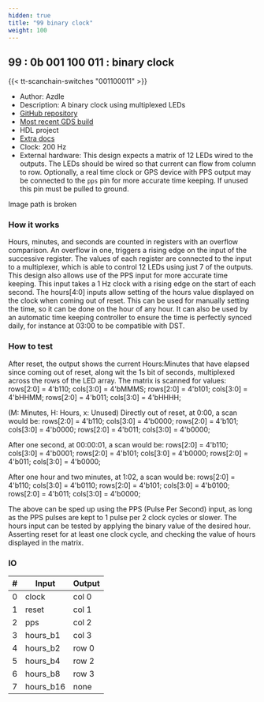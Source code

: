 ```yaml
---
hidden: true
title: "99 binary clock"
weight: 100
---
```


## 99 : 0b 001 100 011 : binary clock

{{< tt-scanchain-switches "001100011" >}}

* Author: Azdle
* Description: A binary clock using multiplexed LEDs
* [GitHub repository](https://github.com/azdle/binary-clock-asic)
* [Most recent GDS build](https://github.com/azdle/binary-clock-asic/actions/runs/3467191965)
* HDL project
* [Extra docs](https://github.com/azdle/binary-clock-asic)
* Clock: 200 Hz
* External hardware: This design expects a matrix of 12 LEDs wired to the outputs. The LEDs should be wired so that current can flow from column to row.
Optionally, a real time clock or GPS device with PPS output may be connected to the `pps` pin for more accurate time keeping. If unused this pin must be pulled to ground.


Image path is broken

### How it works

Hours, minutes, and seconds are counted in registers with an overflow comparison. An overflow in one, triggers a rising edge on the input of the successive register.
The values of each register are connected to the input to a multiplexer, which is able to control 12 LEDs using just 7 of the outputs.
This design also allows use of the PPS input for more accurate time keeping. This input takes a 1 Hz clock with a rising edge on the start of each second.
The hours[4:0] inputs allow setting of the hours value displayed on the clock when coming out of reset. This can be used for manually setting the time, so it can be done on the hour of any hour. It can also be used by an automatic time keeping controller to ensure the time is perfectly synced daily, for instance at 03:00 to be compatible with DST.


### How to test

After reset, the output shows the current Hours:Minutes that have elapsed since coming out of reset, along wit the 1s bit of seconds, multiplexed across the rows of the LED array.
The matrix is scanned for values:
    rows[2:0] = 4'b110; cols[3:0] = 4'bMMMS;
    rows[2:0] = 4'b101; cols[3:0] = 4'bHHMM;
    rows[2:0] = 4'b011; cols[3:0] = 4'bHHHH;

(M: Minutes, H: Hours, x: Unused)
Directly out of reset, at 0:00, a scan would be:
    rows[2:0] = 4'b110; cols[3:0] = 4'b0000;
    rows[2:0] = 4'b101; cols[3:0] = 4'b0000;
    rows[2:0] = 4'b011; cols[3:0] = 4'b0000;

After one second, at 00:00:01, a scan would be:
    rows[2:0] = 4'b110; cols[3:0] = 4'b0001;
    rows[2:0] = 4'b101; cols[3:0] = 4'b0000;
    rows[2:0] = 4'b011; cols[3:0] = 4'b0000;

After one hour and two minutes, at 1:02, a scan would be:
    rows[2:0] = 4'b110; cols[3:0] = 4'b0110;
    rows[2:0] = 4'b101; cols[3:0] = 4'b0100;
    rows[2:0] = 4'b011; cols[3:0] = 4'b0000;

The above can be sped up using the PPS (Pulse Per Second) input, as long as the PPS pulses are kept to 1 pulse per 2 clock cycles or slower.
The hours input can be tested by applying the binary value of the desired hour. Asserting reset for at least one clock cycle, and checking the value of hours displayed in the matrix.


### IO

| # | Input        | Output       |
|---|--------------|--------------|
| 0 | clock  | col 0 |
| 1 | reset  | col 1 |
| 2 | pps  | col 2 |
| 3 | hours_b1  | col 3 |
| 4 | hours_b2  | row 0 |
| 5 | hours_b4  | row 2 |
| 6 | hours_b8  | row 3 |
| 7 | hours_b16  | none |
